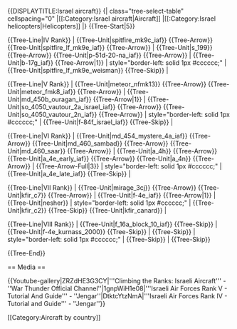 {{DISPLAYTITLE:Israel aircraft}}
{| class="tree-select-table" cellspacing="0"
|[[:Category:Israel aircraft|Aircraft]]
|[[:Category:Israel helicopters|Helicopters]]
|}
{{Tree-Start|5}}

{{Tree-Line|IV Rank}}
|
{{Tree-Unit|spitfire_mk9c_iaf}}
{{Tree-Arrow}}
{{Tree-Unit|spitfire_lf_mk9e_iaf}}
{{Tree-Arrow}}
|
{{Tree-Unit|s_199}}
{{Tree-Arrow}}
{{Tree-Unit|p-51d-20-na_iaf}}
{{Tree-Arrow}}
|
{{Tree-Unit|b-17g_iaf}}
{{Tree-Arrow|1}}
| style="border-left: solid 1px #cccccc;" |
{{Tree-Unit|spitfire_lf_mk9e_weisman}}
{{Tree-Skip}}
|

{{Tree-Line|V Rank}}
|
{{Tree-Unit|meteor_nfmk13}}
{{Tree-Arrow}}
{{Tree-Unit|meteor_fmk8_iaf}}
{{Tree-Arrow}}
|
{{Tree-Unit|md_450b_ouragan_iaf}}
{{Tree-Arrow|1}}
|
{{Tree-Unit|so_4050_vautour_2a_israel_iaf}}
{{Tree-Arrow}}
{{Tree-Unit|so_4050_vautour_2n_iaf}}
{{Tree-Arrow}}
| style="border-left: solid 1px #cccccc;" |
{{Tree-Unit|f-84f_israel_iaf}}
{{Tree-Skip}}
|

{{Tree-Line|VI Rank}}
|
{{Tree-Unit|md_454_mystere_4a_iaf}}
{{Tree-Arrow}}
{{Tree-Unit|md_460_sambad}}
{{Tree-Arrow}}
{{Tree-Unit|md_460_saar}}
{{Tree-Arrow}}
|
{{Tree-Unit|a_4h}}
{{Tree-Arrow}}
{{Tree-Unit|a_4e_early_iaf}}
{{Tree-Arrow}}
{{Tree-Unit|a_4n}}
{{Tree-Arrow}}
|
{{Tree-Arrow-Full|3}}
| style="border-left: solid 1px #cccccc;" |
{{Tree-Unit|a_4e_late_iaf}}
{{Tree-Skip}}
|

{{Tree-Line|VII Rank}}
|
{{Tree-Unit|mirage_3cj}}
{{Tree-Arrow}}
{{Tree-Unit|kfir_c7}}
{{Tree-Arrow}}
|
{{Tree-Unit|f-4e_iaf}}
{{Tree-Arrow|1}}
|
{{Tree-Unit|nesher}}
| style="border-left: solid 1px #cccccc;" |
{{Tree-Unit|kfir_c2}}
{{Tree-Skip}}
{{Tree-Unit|kfir_canard}}
|

{{Tree-Line|VIII Rank}}
|
{{Tree-Unit|f_16a_block_10_iaf}}
{{Tree-Skip}}
|
{{Tree-Unit|f-4e_kurnass_2000}}
{{Tree-Skip}}
|
{{Tree-Skip}}
| style="border-left: solid 1px #cccccc;" |
{{Tree-Skip}}
|
{{Tree-Skip}}

{{Tree-End}}

== Media ==

<!-- ''Excellent additions to the article would be video guides, screenshots from the game, and photos.'' -->

{{Youtube-gallery|ZRZdHE3G3CY|'''Climbing the Ranks: Israeli Aircraft''' - ''War Thunder Official Channel''|1gnpWiH1e08|'''Israeli Air Forces Rank V - Tutorial And Guide''' - ''Jengar''|DtktcYtzNmA|'''Israeli Air Forces Rank IV - Tutorial and Guide''' - ''Jengar''}}

[[Category:Aircraft by country]]
